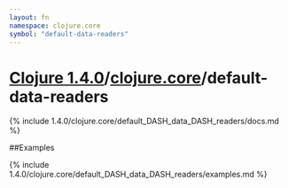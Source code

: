 ```yaml
---
layout: fn
namespace: clojure.core
symbol: "default-data-readers"
---
```


# [Clojure 1.4.0](../../)/[clojure.core](../)/default-data-readers

{% include 1.4.0/clojure.core/default_DASH_data_DASH_readers/docs.md %}

##Examples

{% include 1.4.0/clojure.core/default_DASH_data_DASH_readers/examples.md %}

